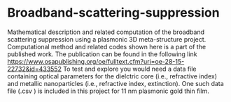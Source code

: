 # Broadband-scattering-suppression
Mathematical description and related computation of the broadband scattering suppression using a plasmonic 3D meta-structure project. 
Computational method and related codes shown here is a part of the published work. 
The publication can be found in the following link https://www.osapublishing.org/oe/fulltext.cfm?uri=oe-28-15-22732&id=433552
To test and explore you would need a data file containing optical parameters for the dielctric core (i.e., refractive index) and metallic nanoparticles (i.e., refractive index, extinction). One such data file (.csv ) is included in this project for 11 nm plasmonic gold thin film. 
